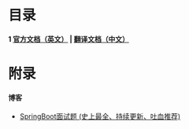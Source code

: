 
# 目录

#### 1 [官方文档（英文）](https://github.com/Sev-Night/source-code-reading/tree/main/SpringBoot/documentation) | [翻译文档（中文）](https://www.breakyizhan.com/springboot/3028.html)




# 附录
#### 博客
- [SpringBoot面试题 (史上最全、持续更新、吐血推荐)](https://www.cnblogs.com/crazymakercircle/p/14365487.html)
